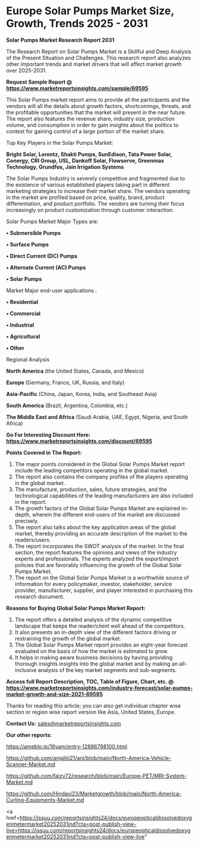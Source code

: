 # Europe Solar Pumps Market Size, Growth, Trends 2025 - 2031

<strong>Solar Pumps Market Research Report 2031</strong>

The Research Report on Solar Pumps Market is a Skillful and Deep Analysis of the Present Situation and Challenges. This research report also analyzes other important trends and market drivers that will affect market growth over 2025-2031.

<strong>Request Sample Report @ <a href=https://www.marketreportsinsights.com/sample/69595>https://www.marketreportsinsights.com/sample/69595</a></strong>

This Solar Pumps market report aims to provide all the participants and the vendors will all the details about growth factors, shortcomings, threats, and the profitable opportunities that the market will present in the near future. The report also features the revenue share, industry size, production volume, and consumption in order to gain insights about the politics to contest for gaining control of a large portion of the market share.

Top Key Players in the Solar Pumps Market:

<strong>Bright Solar, Lorentz, Shakti Pumps, SunEdison, Tata Power Solar, Conergy, CRI Group, USL, Dankoff Solar, Flowserve, Greenmax Technology, Grundfos, Jain Irrigation Systems</strong>

The Solar Pumps Industry is severely competitive and fragmented due to the existence of various established players taking part in different marketing strategies to increase their market share. The vendors operating in the market are profiled based on price, quality, brand, product differentiation, and product portfolio. The vendors are turning their focus increasingly on product customization through customer interaction.

Solar Pumps Market Major Types are:

<strong>• Submersible Pumps

• Surface Pumps

• Direct Current (DC) Pumps

• Alternate Current (AC) Pumps

• Solar Pumps</strong>

Market Major end-user applications :

<strong>• Residential

• Commercial

• Industrial

• Agricultural

• Other</strong>

Regional Analysis

</u><strong><b>North America</b></strong> (the United States, Canada, and Mexico)

<strong><b>Europe </b></strong>(Germany, France, UK, Russia, and Italy)

<strong><b>Asia-Pacific</b></strong> (China, Japan, Korea, India, and Southeast Asia)

<strong><b>South America</b></strong> (Brazil, Argentina, Colombia, etc.)

<strong><b>The Middle East and Africa</b></strong> (Saudi Arabia, UAE, Egypt, Nigeria, and South Africa)

<strong>Go For Interesting Discount Here: <a href=https://www.marketreportsinsights.com/discount/69595>https://www.marketreportsinsights.com/discount/69595</a></strong>

<strong>Points Covered in The Report:</strong>
<ol>
  <li>The major points considered in the Global Solar Pumps Market report include the leading competitors operating in the global market.</li>
  <li>The report also contains the company profiles of the players operating in the global market.</li>
  <li>The manufacture, production, sales, future strategies, and the technological capabilities of the leading manufacturers are also included in the report.</li>
  <li>The growth factors of the Global Solar Pumps Market are explained in-depth, wherein the different end-users of the market are discussed precisely.</li>
  <li>The report also talks about the key application areas of the global market, thereby providing an accurate description of the market to the readers/users.</li>
  <li>The report incorporates the SWOT analysis of the market. In the final section, the report features the opinions and views of the industry experts and professionals. The experts analyzed the export/import policies that are favorably influencing the growth of the Global Solar Pumps Market.</li>
  <li>The report on the Global Solar Pumps Market is a worthwhile source of information for every policymaker, investor, stakeholder, service provider, manufacturer, supplier, and player interested in purchasing this research document.</li>
</ol>
<strong>Reasons for Buying Global Solar Pumps Market Report:</strong>

<ol>
  <li>The report offers a detailed analysis of the dynamic competitive landscape that keeps the reader/client well ahead of the competitors.</li>
  <li>It also presents an in-depth view of the different factors driving or restraining the growth of the global market.</li>
  <li>The Global Solar Pumps Market report provides an eight-year forecast evaluated on the basis of how the market is estimated to grow.</li>
  <li>It helps in making aware business decisions by having providing thorough insights insights into the global market and by making an all-inclusive analysis of the key market segments and sub-segments.</li>
</ol>
<strong>Access full Report Description, TOC, Table of Figure, Chart, etc. @ <a href=https://www.marketreportsinsights.com/industry-forecast/solar-pumps-market-growth-and-size-2021-69595>https://www.marketreportsinsights.com/industry-forecast/solar-pumps-market-growth-and-size-2021-69595</a></strong>


Thanks for reading this article; you can also get individual chapter wise section or region wise report version like Asia, United States, Europe.

<strong>Contact Us:</strong>
sales@marketreportsinsights.com

<strong>Our other reports:</strong>

<a href=https://ameblo.jp/18yam/entry-12886798100.html>https://ameblo.jp/18yam/entry-12886798100.html</a>

<a href=https://github.com/anjaliiii21/anj/blob/main/North-America-Vehicle-Scanner-Market.md>https://github.com/anjaliiii21/anj/blob/main/North-America-Vehicle-Scanner-Market.md</a>

<a href=https://github.com/faizy72/research/blob/main/Europe-PET/MRI-System-Market.md>https://github.com/faizy72/research/blob/main/Europe-PET/MRI-System-Market.md</a>

<a href=https://github.com/Hindavi23/Marketgrowth/blob/main/North-America-Curling-Equipments-Market.md>https://github.com/Hindavi23/Marketgrowth/blob/main/North-America-Curling-Equipments-Market.md</a>

<a href=https://issuu.com/reportsinsights24/docs/europeopticaldissolvedoxygenmetermarket20252031ind?cta=post-publish-view-live>https://issuu.com/reportsinsights24/docs/europeopticaldissolvedoxygenmetermarket20252031ind?cta=post-publish-view-live</a>"
